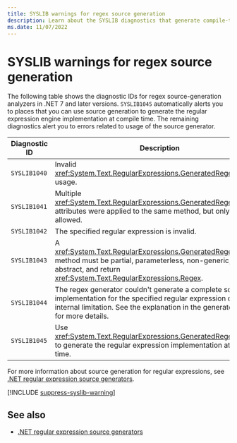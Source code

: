 ```yaml
---
title: SYSLIB warnings for regex source generation
description: Learn about the SYSLIB diagnostics that generate compile-time warnings SYSLIB1040, SYSLIB1041, SYSLIB1042, SYSLIB1043, SYSLIB1044, and SYSLIB1045.
ms.date: 11/07/2022
---
```

# SYSLIB warnings for regex source generation

The following table shows the diagnostic IDs for regex source-generation analyzers in .NET 7 and later versions. `SYSLIB1045` automatically alerts you to places that you can use source generation to generate the regular expression engine implementation at compile time. The remaining diagnostics alert you to errors related to usage of the source generator.

| Diagnostic ID | Description |
| - | - |
| `SYSLIB1040` | Invalid <xref:System.Text.RegularExpressions.GeneratedRegexAttribute> usage. |
| `SYSLIB1041` | Multiple <xref:System.Text.RegularExpressions.GeneratedRegexAttribute> attributes were applied to the same method, but only one is allowed. |
| `SYSLIB1042` | The specified regular expression is invalid. |
| `SYSLIB1043` | A <xref:System.Text.RegularExpressions.GeneratedRegexAttribute> method must be partial, parameterless, non-generic, and non-abstract, and return <xref:System.Text.RegularExpressions.Regex>. |
| `SYSLIB1044` | The regex generator couldn't generate a complete source implementation for the specified regular expression due to an internal limitation. See the explanation in the generated source for more details. |
| `SYSLIB1045` | Use <xref:System.Text.RegularExpressions.GeneratedRegexAttribute> to generate the regular expression implementation at compile time. |

For more information about source generation for regular expressions, see [.NET regular expression source generators](../../standard/base-types/regular-expression-source-generators.md).

[!INCLUDE [suppress-syslib-warning](includes/suppress-source-generator-diagnostics.md)]

## See also

- [.NET regular expression source generators](../../standard/base-types/regular-expression-source-generators.md)
